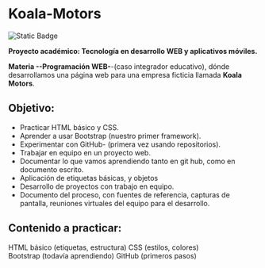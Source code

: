 # Koala-Motors
<img alt="Static Badge" src="https://img.shields.io/badge/En%20desarrollo-koala%20Marketing-blue?style=plastic&logo=html5&logoColor=withe">

**Proyecto académico: Tecnología en desarrollo WEB y aplicativos móviles.**

**Materia --Programación WEB-**-(caso integrador educativo), dónde desarrollamos una página web para una empresa ficticia llamada **Koala Motors**. 

## **Objetivo:**
- Practicar HTML básico y CSS.
- Aprender a usar Bootstrap (nuestro primer framework).
- Experimentar con GitHub- (primera vez usando repositorios).
- Trabajar en equipo en un proyecto web.
- Documentar lo que vamos aprendiendo tanto en git hub, como en documento escrito.
- Aplicación de etiquetas básicas, y objetos
- Desarrollo de proyectos con trabajo en equipo.
- Documento del proceso, con fuentes de referencia, capturas de pantalla, reuniones virtuales del equipo para el desarrollo.

## **Contenido a practicar:**
HTML básico (etiquetas, estructura)
CSS (estilos, colores)  
Bootstrap (todavía aprendiendo)
GitHub (primeros pasos)
